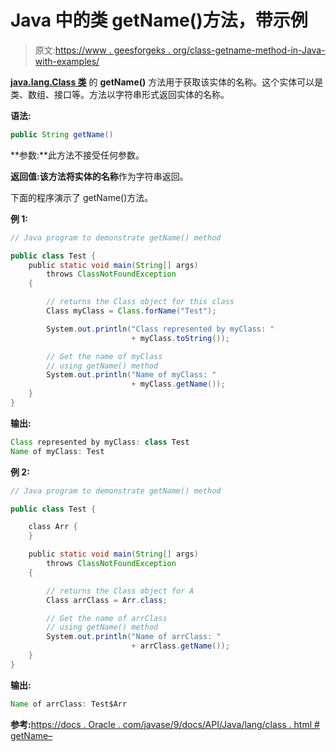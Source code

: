 # Java 中的类 getName()方法，带示例

> 原文:[https://www . geesforgeks . org/class-getname-method-in-Java-with-examples/](https://www.geeksforgeeks.org/class-getname-method-in-java-with-examples/)

**[java.lang.Class 类](https://www.geeksforgeeks.org/java-lang-class-class-java-set-1/)** 的 **getName()** 方法用于获取该实体的名称。这个实体可以是类、数组、接口等。方法以字符串形式返回实体的名称。

**语法:**

```java
public String getName()

```

**参数:**此方法不接受任何参数。

**返回值:**该方法将实体的**名称**作为字符串返回。

下面的程序演示了 getName()方法。

**例 1:**

```java
// Java program to demonstrate getName() method

public class Test {
    public static void main(String[] args)
        throws ClassNotFoundException
    {

        // returns the Class object for this class
        Class myClass = Class.forName("Test");

        System.out.println("Class represented by myClass: "
                           + myClass.toString());

        // Get the name of myClass
        // using getName() method
        System.out.println("Name of myClass: "
                           + myClass.getName());
    }
}
```

**输出:**

```java
Class represented by myClass: class Test
Name of myClass: Test

```

**例 2:**

```java
// Java program to demonstrate getName() method

public class Test {

    class Arr {
    }

    public static void main(String[] args)
        throws ClassNotFoundException
    {

        // returns the Class object for A
        Class arrClass = Arr.class;

        // Get the name of arrClass
        // using getName() method
        System.out.println("Name of arrClass: "
                           + arrClass.getName());
    }
}
```

**输出:**

```java
Name of arrClass: Test$Arr

```

**参考:**[https://docs . Oracle . com/javase/9/docs/API/Java/lang/class . html # getName–](https://docs.oracle.com/javase/9/docs/api/java/lang/Class.html#getName--)